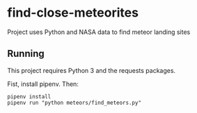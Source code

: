 # find-close-meteorites
Project uses Python and NASA data to find meteor landing sites


## Running

This project requires Python 3 and the requests packages.

Fist, install pipenv. Then:

```
pipenv install
pipenv run "python meteors/find_meteors.py"
```
